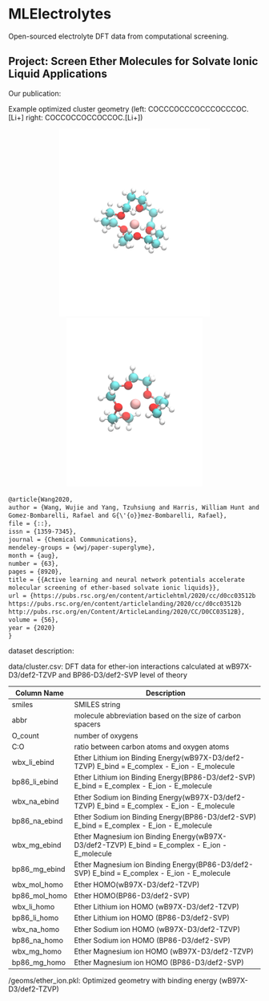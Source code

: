 # MLElectrolytes
Open-sourced electrolyte DFT data from computational screening.

## Project: Screen Ether Molecules for Solvate Ionic Liquid Applications 

Our publication:


Example optimized cluster geometry (left: COCCCOCCCOCCCOCCCOC.[Li+] right: COCCOCCOCCOCCOC.[Li+])
<p align="center">
  <img src="geoms/133331.gif" width="300">
  <img src="geoms/122221.gif" width="270"/> 
</p>


```
@article{Wang2020,
author = {Wang, Wujie and Yang, Tzuhsiung and Harris, William Hunt and Gomez-Bombarelli, Rafael and G{\'{o}}mez-Bombarelli, Rafael},
file = {::},
issn = {1359-7345},
journal = {Chemical Communications},
mendeley-groups = {wwj/paper-superglyme},
month = {aug},
number = {63},
pages = {8920},
title = {{Active learning and neural network potentials accelerate molecular screening of ether-based solvate ionic liquids}},
url = {https://pubs.rsc.org/en/content/articlehtml/2020/cc/d0cc03512b https://pubs.rsc.org/en/content/articlelanding/2020/cc/d0cc03512b http://pubs.rsc.org/en/Content/ArticleLanding/2020/CC/D0CC03512B},
volume = {56},
year = {2020}
}

```

dataset description:

data/cluster.csv: DFT data for ether-ion interactions calculated at wB97X-D3/def2-TZVP and BP86-D3/def2-SVP level of theory 

| Column Name      | Description        |
| -----------      | -----------        |
|smiles            |        SMILES string |
|abbr              |molecule abbreviation based on the size of carbon spacers |
|O_count           |number of oxygens|
|C:O               |ratio between carbon atoms and oxygen atoms |
|wbx_li_ebind      |Ether Lithium ion Binding Energy(wB97X-D3/def2-TZVP) E_bind = E_complex - E_ion - E_molecule|
|bp86_li_ebind     |Ether Lithium ion Binding Energy(BP86-D3/def2-SVP) E_bind = E_complex - E_ion - E_molecule|
|wbx_na_ebind      |Ether Sodium ion Binding Energy(wB97X-D3/def2-TZVP) E_bind = E_complex - E_ion - E_molecule|
|bp86_na_ebind     |Ether Sodium ion Binding Energy(BP86-D3/def2-SVP) E_bind = E_complex - E_ion - E_molecule|
|wbx_mg_ebind      |Ether Magnesium ion Binding Energy(wB97X-D3/def2-TZVP) E_bind = E_complex - E_ion - E_molecule|
|bp86_mg_ebind     |Ether Magnesium ion Binding Energy(BP86-D3/def2-SVP) E_bind = E_complex - E_ion - E_molecule|
|wbx_mol_homo      |Ether HOMO(wB97X-D3/def2-TZVP) |
|bp86_mol_homo     |Ether HOMO(BP86-D3/def2-SVP) |
|wbx_li_homo       |Ether Lithium ion HOMO (wB97X-D3/def2-TZVP) |
|bp86_li_homo      |Ether Lithium ion HOMO (BP86-D3/def2-SVP) |
|wbx_na_homo       |Ether Sodium ion HOMO (wB97X-D3/def2-TZVP) |
|bp86_na_homo      |Ether Sodium ion HOMO (BP86-D3/def2-SVP) |
|wbx_mg_homo       |Ether Magnesium ion HOMO (wB97X-D3/def2-TZVP)|
|bp86_mg_homo      |Ether Magnesium ion HOMO (BP86-D3/def2-SVP)|

/geoms/ether_ion.pkl: Optimized geometry with binding energy (wB97X-D3/def2-TZVP)
